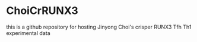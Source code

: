 # ChoiCrRUNX3
this is a github repository for hosting Jinyong Choi's crisper RUNX3 Tfh Th1 experimental data
